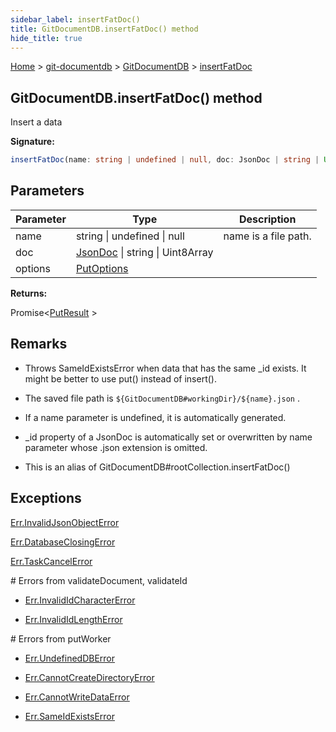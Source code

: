 ```yaml
---
sidebar_label: insertFatDoc()
title: GitDocumentDB.insertFatDoc() method
hide_title: true
---
```


[Home](./index.md) &gt; [git-documentdb](./git-documentdb.md) &gt; [GitDocumentDB](./git-documentdb.gitdocumentdb.md) &gt; [insertFatDoc](./git-documentdb.gitdocumentdb.insertfatdoc.md)

## GitDocumentDB.insertFatDoc() method

Insert a data

<b>Signature:</b>

```typescript
insertFatDoc(name: string | undefined | null, doc: JsonDoc | string | Uint8Array, options?: PutOptions): Promise<PutResult>;
```

## Parameters

|  Parameter | Type | Description |
|  --- | --- | --- |
|  name | string \| undefined \| null | name is a file path. |
|  doc | [JsonDoc](./git-documentdb.jsondoc.md) \| string \| Uint8Array |  |
|  options | [PutOptions](./git-documentdb.putoptions.md) |  |

<b>Returns:</b>

Promise&lt;[PutResult](./git-documentdb.putresult.md) &gt;

## Remarks

- Throws SameIdExistsError when data that has the same \_id exists. It might be better to use put() instead of insert().

- The saved file path is `${GitDocumentDB#workingDir}/${name}.json` .

- If a name parameter is undefined, it is automatically generated.

- \_id property of a JsonDoc is automatically set or overwritten by name parameter whose .json extension is omitted.

- This is an alias of GitDocumentDB\#rootCollection.insertFatDoc()

## Exceptions

[Err.InvalidJsonObjectError](./git-documentdb.err.invalidjsonobjecterror.md)

[Err.DatabaseClosingError](./git-documentdb.err.databaseclosingerror.md)

[Err.TaskCancelError](./git-documentdb.err.taskcancelerror.md)

\# Errors from validateDocument, validateId

- [Err.InvalidIdCharacterError](./git-documentdb.err.invalididcharactererror.md)

- [Err.InvalidIdLengthError](./git-documentdb.err.invalididlengtherror.md)

\# Errors from putWorker

- [Err.UndefinedDBError](./git-documentdb.err.undefineddberror.md)

- [Err.CannotCreateDirectoryError](./git-documentdb.err.cannotcreatedirectoryerror.md)

- [Err.CannotWriteDataError](./git-documentdb.err.cannotwritedataerror.md)

- [Err.SameIdExistsError](./git-documentdb.err.sameidexistserror.md)

